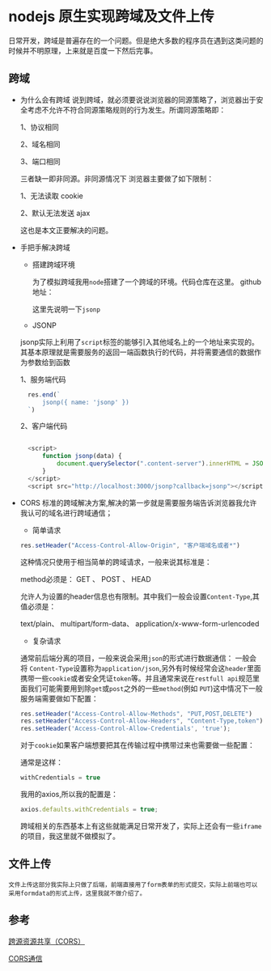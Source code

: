 # nodejs 原生实现跨域及文件上传

日常开发，跨域是普遍存在的一个问题。但是绝大多数的程序员在遇到这类问题的时候并不明原理，上来就是百度一下然后完事。

## 跨域

- 为什么会有跨域
  说到跨域，就必须要说说浏览器的同源策略了，浏览器出于安全考虑不允许不符合同源策略规则的行为发生。所谓同源策略即：

  1、协议相同

  2、域名相同

  3、端口相同

  三者缺一即非同源。非同源情况下 浏览器主要做了如下限制：

  1、无法读取 cookie

  2、默认无法发送 ajax

  这也是本文正要解决的问题。

- 手把手解决跨域
  - 搭建跨域环境

    为了模拟跨域我用`node`搭建了一个跨域的环境。代码仓库在这里。
    github地址：

    这里先说明一下`jsonp`

  - JSONP

  jsonp实际上利用了`script`标签的能够引入其他域名上的一个地址来实现的。其基本原理就是需要服务的返回一端函数执行的代码，并将需要通信的数据作为参数给到函数

  1、服务端代码

  ```javascript
    res.end(`
        jsonp({ name: 'jsonp' })
    `)
  ```

  2、客户端代码

  ```javascript

    <script>
        function jsonp(data) {
            document.querySelector(".content-server").innerHTML = JSON.stringify(data) ;
        }
    </script>
    <script src="http://localhost:3000/jsonp?callback=jsonp"></script>
  ```

- CORS
    标准的跨域解决方案,解决的第一步就是需要服务端告诉浏览器我允许我认可的域名进行跨域通信；
    
    - 简单请求

    ```javascript
    res.setHeader("Access-Control-Allow-Origin", "客户端域名或者*")
    ```
    
    这种情况只使用于相当简单的跨域请求，一般来说其标准是：

    method必须是：
    GET  、 POST 、 HEAD 

    允许人为设置的header信息也有限制。其中我们一般会设置`Content-Type`,其值必须是：

    text/plain、
    multipart/form-data、
    application/x-www-form-urlencoded

    - 复杂请求

    通常前后端分离的项目，一般来说会采用`json`的形式进行数据通信：
    一般会将 `Content-Type`设置称为`application/json`,另外有时候经常会这`header`里面携带一些`cookie`或者安全凭证`token`等。并且通常来说在`restfull api`规范里面我们可能需要用到除`get`或`post`之外的一些`method`(例如 `PUT`)这中情况下一般服务端需要做如下配置：

    ```javascript
    res.setHeader("Access-Control-Allow-Methods", "PUT,POST,DELETE")
    res.setHeader("Access-Control-Allow-Headers", "Content-Type,token")
    res.setHeader('Access-Control-Allow-Credentials', 'true');
    ```
    对于`cookie`如果客户端想要把其在传输过程中携带过来也需要做一些配置：

    通常是这样：
    ```js
    withCredentials = true
    ```

    我用的axios,所以我的配置是：
    ```js
    axios.defaults.withCredentials = true;
    ```
    
    跨域相关的东西基本上有这些就能满足日常开发了，实际上还会有一些`iframe`的项目，我这里就不做模拟了。
## 文件上传

    文件上传这部分我实际上只做了后端，前端直接用了form表单的形式提交，实际上前端也可以采用formdata的形式上传，这里我就不做介绍了。

## 参考
[跨源资源共享（CORS）](https://developer.mozilla.org/zh-CN/docs/Web/HTTP/Access_control_CORS)

[CORS通信](https://javascript.ruanyifeng.com/bom/cors.html)